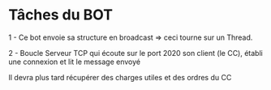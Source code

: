 # Tâches du BOT

1 - Ce bot envoie sa structure en broadcast => ceci tourne sur un Thread.

2 - Boucle Serveur TCP qui écoute sur le port 2020  son client (le CC), établi une connexion et lit le message envoyé 

Il devra plus tard récupérer des charges utiles et des ordres du CC